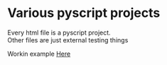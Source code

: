 <h1>Various pyscript projects</h1>

<p>Every html file is a pyscript project.</br>
Other files are just external testing things
</p>
Workin example
<a href="https://lorebadtime.github.io/PyScript_various_projects/">Here</a>
